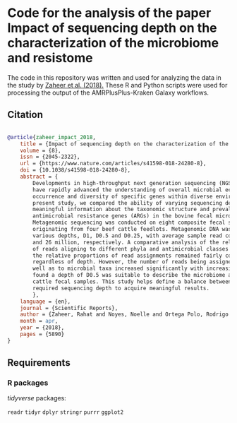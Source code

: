 # Code for the analysis of the paper Impact of sequencing depth on the characterization of the microbiome and resistome

The code in this repository was written and used for analyzing the data in the study by [Zaheer et al. (2018).](https://www.nature.com/articles/s41598-018-24280-8)
These R and Python scripts were used for processing the output of the AMRPlusPlus-Kraken Galaxy workflows.

## Citation

```bibtex

@article{zaheer_impact_2018,
	title = {Impact of sequencing depth on the characterization of the microbiome and resistome},
	volume = {8},
	issn = {2045-2322},
	url = {https://www.nature.com/articles/s41598-018-24280-8},
	doi = {10.1038/s41598-018-24280-8},
	abstract = {
		Developments in high-throughput next generation sequencing (NGS) technology
		have rapidly advanced the understanding of overall microbial ecology as well as
		occurrence and diversity of specific genes within diverse environments. In the
		present study, we compared the ability of varying sequencing depths to generate
		meaningful information about the taxonomic structure and prevalence of
		antimicrobial resistance genes (ARGs) in the bovine fecal microbial community.
		Metagenomic sequencing was conducted on eight composite fecal samples
		originating from four beef cattle feedlots. Metagenomic DNA was sequenced to
		various depths, D1, D0.5 and D0.25, with average sample read counts of 117, 59
		and 26 million, respectively. A comparative analysis of the relative abundance
		of reads aligning to different phyla and antimicrobial classes indicated that
		the relative proportions of read assignments remained fairly constant
		regardless of depth. However, the number of reads being assigned to ARGs as
		well as to microbial taxa increased significantly with increasing depth. We
		found a depth of D0.5 was suitable to describe the microbiome and resistome of
		cattle fecal samples. This study helps define a balance between cost and
		required sequencing depth to acquire meaningful results.
		},
	language = {en},
	journal = {Scientific Reports},
	author = {Zaheer, Rahat and Noyes, Noelle and Ortega Polo, Rodrigo and Cook, Shaun R. and Marinier, Eric and Van Domselaar, Gary and Belk, Keith E. and Morley, Paul S. and McAllister, Tim A.},
	month = apr,
	year = {2018},
	pages = {5890}
}
```

## Requirements

### R packages

_tidyverse_ packages:

`readr`
`tidyr`
`dplyr`
`stringr`
`purrr`
`ggplot2`


